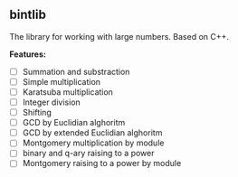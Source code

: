## bintlib
The library for working with large numbers.
Based on C++.

**Features:**
- [ ] Summation and substraction
- [ ] Simple multiplication
- [ ] Karatsuba multiplication
- [ ] Integer division
- [ ] Shifting
- [ ] GCD by Euclidian alghoritm
- [ ] GCD by extended Euclidian alghoritm
- [ ] Montgomery multiplication by module
- [ ] binary and q-ary raising to a power
- [ ] Montgomery raising to a power by module
